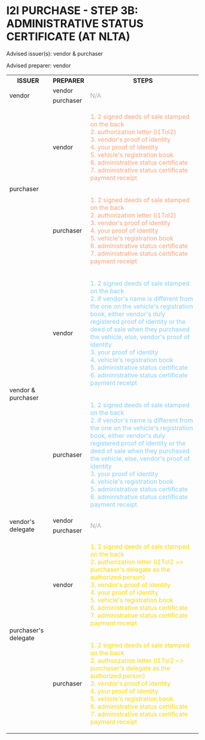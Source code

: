 # I2I PURCHASE - STEP 3B: ADMINISTRATIVE STATUS CERTIFICATE (AT NLTA)

Advised issuer(s): vendor & purchaser

Advised preparer: vendor

<table>
  <tr>
    <th>ISSUER</th>
    <th>PREPARER</th>
    <th>STEPS</th>
  </tr>

  <tr>
    <!-- ISSUER: vendor -->
    <!-- PREPARER: vendor -->
    <td rowspan="2">vendor</td>
    <td>vendor</td>
    <td rowspan="2" style="color: darkgray;">
      N/A
    </td>
  </tr>
  <tr>
    <!-- ISSUER: vendor -->
    <!-- PREPARER: purchaser -->
    <td>purchaser</td>
  </tr>

  <tr>
    <!-- ISSUER: purchaser -->
    <!-- PREPARER: vendor -->
    <td rowspan="2">purchaser</td>
    <td>vendor</td>
    <td style="color: lightsalmon;">
      <ol style="padding: 0; list-style-position: inside;">
        <li>2 signed deeds of sale stamped on the back</li>
        <li>authorization letter (i1ToI2)</li>
        <li>vendor's proof of identity</li>
        <li>your proof of identity</li>
        <li>vehicle's registration book</li>
        <li>administrative status certificate</li>
        <li>administrative status certificate payment receipt</li>
      </ol>
    </td>
  </tr>
  <tr>
    <!-- ISSUER: purchaser -->
    <!-- PREPARER: purchaser -->
    <td>purchaser</td>
    <td style="color: lightsalmon;">
      <ol style="padding: 0; list-style-position: inside;">
        <li>2 signed deeds of sale stamped on the back</li>
        <li>authorization letter (i1ToI2)</li>
        <li>vendor's proof of identity</li>
        <li>your proof of identity</li>
        <li>vehicle's registration book</li>
        <li>administrative status certificate</li>
        <li>administrative status certificate payment receipt</li>
      </ol>
    </td>
  </tr>

  <tr>
    <!-- ISSUER: vendor & purchaser -->
    <!-- PREPARER: vendor -->
    <td rowspan="2">vendor & purchaser</td>
    <td>vendor</td>
    <td style="color: lightskyblue;">
      <ol style="padding: 0; list-style-position: inside;">
        <li>2 signed deeds of sale stamped on the back</li>
        <li>if vendor's name is different from the one on the vehicle's registration book, either vendor's duly registered proof of identity or the deed of sale when they purchased the vehicle, else, vendor's proof of identity</li>
        <li>your proof of identity</li>
        <li>vehicle's registration book</li>
        <li>administrative status certificate</li>
        <li>administrative status certificate payment receipt</li>
      </ol>
    </td>
  </tr>
  <tr>
    <!-- ISSUER: vendor & purchaser -->
    <!-- PREPARER: purchaser -->
    <td>purchaser</td>
    <td style="color: lightskyblue;">
      <ol style="padding: 0; list-style-position: inside;">
        <li>2 signed deeds of sale stamped on the back</li>
        <li>if vendor's name is different from the one on the vehicle's registration book, either vendor's duly registered proof of identity or the deed of sale when they purchased the vehicle, else, vendor's proof of identity</li>
        <li>your proof of identity</li>
        <li>vehicle's registration book</li>
        <li>administrative status certificate</li>
        <li>administrative status certificate payment receipt</li>
      </ol>
    </td>
  </tr>

  <tr>
    <!-- ISSUER: vendor's delegate -->
    <!-- PREPARER: vendor -->
    <td rowspan="2">vendor's delegate</td>
    <td>vendor</td>
    <td rowspan="2" style="color: darkgray;">
      N/A
    </td>
  </tr>
  <tr>
    <!-- ISSUER: vendor's delegate -->
    <!-- PREPARER: purchaser -->
    <td>purchaser</td>
  </tr>

  <tr>
    <!-- ISSUER: purchaser's delegate -->
    <!-- PREPARER: vendor -->
    <td rowspan="2">purchaser's delegate</td>
    <td>vendor</td>
    <td style="color: gold;">
      <ol style="padding: 0; list-style-position: inside;">
        <li>2 signed deeds of sale stamped on the back</li>
        <li>authorization letter (i1ToI2 ~> purchaser's delegate as the authorized person)</li>
        <li>vendor's proof of identity</li>
        <li>your proof of identity</li>
        <li>vehicle's registration book</li>
        <li>administrative status certificate</li>
        <li>administrative status certificate payment receipt</li>
      </ol>
    </td>
  </tr>
  <tr>
    <!-- ISSUER: purchaser's delegate -->
    <!-- PREPARER: purchaser -->
    <td>purchaser</td>
    <td style="color: gold;">
      <ol style="padding: 0; list-style-position: inside;">
        <li>2 signed deeds of sale stamped on the back</li>
        <li>authorization letter (i1ToI2 ~> purchaser's delegate as the authorized person)</li>
        <li>vendor's proof of identity</li>
        <li>your proof of identity</li>
        <li>vehicle's registration book</li>
        <li>administrative status certificate</li>
        <li>administrative status certificate payment receipt</li>
      </ol>
    </td>
  </tr>
</table>
